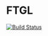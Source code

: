 # FTGL

[![Build Status](https://travis-ci.org/ssfrr/FTGL.jl.png)](https://travis-ci.org/ssfrr/FTGL.jl)

